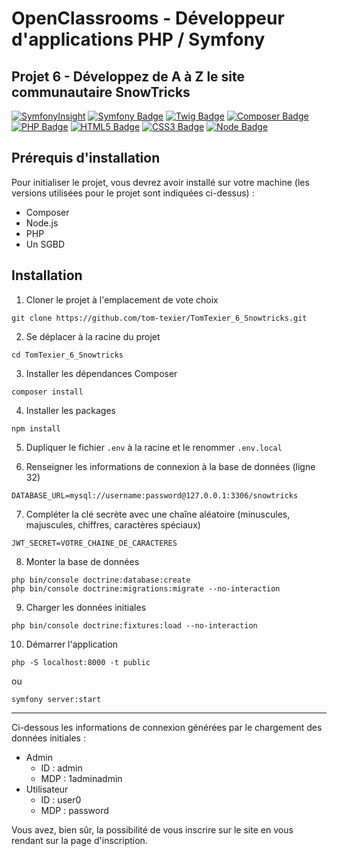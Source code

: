 # OpenClassrooms - Développeur d'applications PHP / Symfony
## Projet 6 - Développez de A à Z le site communautaire SnowTricks

[![SymfonyInsight](https://insight.symfony.com/projects/8699c5e7-ac22-408c-bfa8-b7aa02e55ee9/mini.svg)](https://insight.symfony.com/projects/8699c5e7-ac22-408c-bfa8-b7aa02e55ee9)
[![Symfony Badge](https://img.shields.io/badge/Symfony-5.4-000000?style=flat-square&logo=symfony&logoColor=white/)](https://symfony.com/)
[![Twig Badge](https://img.shields.io/badge/Twig-3.5-bacf29?style=flat-square&logo=symfony&logoColor=white/)](https://twig.symfony.com/) 
[![Composer Badge](https://img.shields.io/badge/Composer-2.4-6c3e22?style=flat-square&logo=composer&logoColor=white/)](https://getcomposer.org/)
[![PHP Badge](https://img.shields.io/badge/PHP-7.4-7a86b8?style=flat-square&logo=php&logoColor=white/)](https://www.php.net/)
[![HTML5 Badge](https://img.shields.io/badge/HTML-5-e34f26?style=flat-square&logo=html5&logoColor=white/)](https://www.php.net/)
[![CSS3 Badge](https://img.shields.io/badge/CSS-3-1572B6?style=flat-square&logo=css3&logoColor=white/)](https://www.php.net/)
[![Node Badge](https://img.shields.io/badge/Node-18.9-339933?style=flat-square&logo=Node.js&logoColor=white/)](https://www.php.net/)

## Prérequis d'installation

Pour initialiser le projet, vous devrez avoir installé sur votre machine (les versions utilisées pour le projet sont indiquées ci-dessus) :
- Composer
- Node.js
- PHP
- Un SGBD

## Installation

1. Cloner le projet à l'emplacement de vote choix
```shell
git clone https://github.com/tom-texier/TomTexier_6_Snowtricks.git
```

2. Se déplacer à la racine du projet
```shell
cd TomTexier_6_Snowtricks
```

3. Installer les dépendances Composer
```shell
composer install
```

4. Installer les packages
```shell
npm install
```

5. Dupliquer le fichier `.env` à la racine et le renommer `.env.local`

6. Renseigner les informations de connexion à la base de données (ligne 32)
```dotenv
DATABASE_URL=mysql://username:password@127.0.0.1:3306/snowtricks
```

7. Compléter la clé secrète avec une chaîne aléatoire (minuscules, majuscules, chiffres, caractères spéciaux)
```dotenv
JWT_SECRET=VOTRE_CHAINE_DE_CARACTERES
```

8. Monter la base de données
```shell
php bin/console doctrine:database:create
php bin/console doctrine:migrations:migrate --no-interaction
```

9. Charger les données initiales
```shell
php bin/console doctrine:fixtures:load --no-interaction
```

10. Démarrer l'application
```shell
php -S localhost:8000 -t public
```
ou
```shell
symfony server:start
```

---

Ci-dessous les informations de connexion générées par le chargement des données initiales :

- Admin
  - ID : admin
  - MDP : 1adminadmin
- Utilisateur
    - ID : user0
    - MDP : password

Vous avez, bien sûr, la possibilité de vous inscrire sur le site en vous rendant sur la page d'inscription.